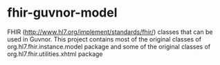 fhir-guvnor-model
=================

FHIR (http://www.hl7.org/implement/standards/fhir/) classes that can be used in Guvnor. This project contains most of the original classes of org.hl7.fhir.instance.model package and some of the original classes of org.hl7.fhir.utilities.xhtml package
